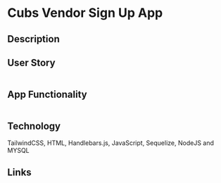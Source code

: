# Cubs Vendor Sign Up App

## Description 


## User Story

```md
```

## App Functionality

```md
```

## Technology

TailwindCSS, HTML, Handlebars.js, JavaScript, Sequelize, NodeJS and MYSQL

## Links



